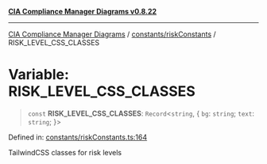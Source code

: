 [**CIA Compliance Manager Diagrams v0.8.22**](../../../README.md)

***

[CIA Compliance Manager Diagrams](../../../modules.md) / [constants/riskConstants](../README.md) / RISK\_LEVEL\_CSS\_CLASSES

# Variable: RISK\_LEVEL\_CSS\_CLASSES

> `const` **RISK\_LEVEL\_CSS\_CLASSES**: `Record`\<`string`, \{ `bg`: `string`; `text`: `string`; \}\>

Defined in: [constants/riskConstants.ts:164](https://github.com/Hack23/cia-compliance-manager/blob/5eebba14bef5523072dd8c486c1cd0c7c18766fc/src/constants/riskConstants.ts#L164)

TailwindCSS classes for risk levels
